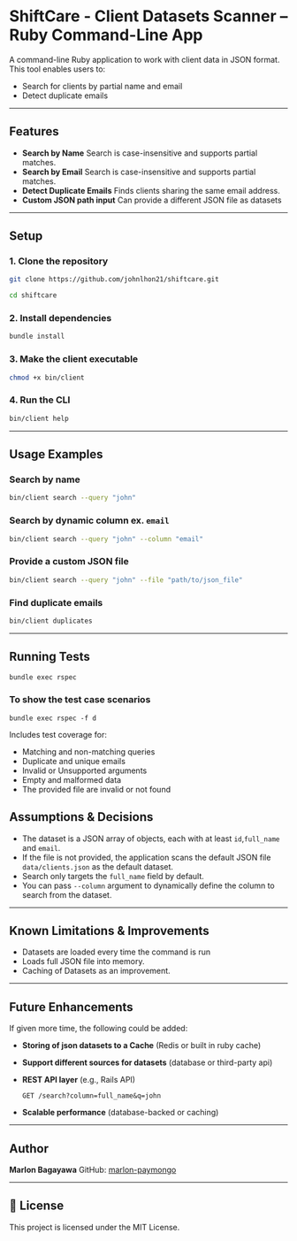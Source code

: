 # ShiftCare - Client Datasets Scanner – Ruby Command-Line App

A command-line Ruby application to work with client data in JSON format. This tool enables users to:

* Search for clients by partial name and email
* Detect duplicate emails

---

## Features

* **Search by Name**
  Search is case-insensitive and supports partial matches.
* **Search by Email**
  Search is case-insensitive and supports partial matches.
* **Detect Duplicate Emails**
  Finds clients sharing the same email address.
* **Custom JSON path input**
  Can provide a different JSON file as datasets

---

## Setup

### 1. Clone the repository

```bash
git clone https://github.com/johnlhon21/shiftcare.git

cd shiftcare
```

### 2. Install dependencies

```bash
bundle install
```

### 3. Make the client executable

```bash
chmod +x bin/client
```

### 4. Run the CLI

```bash
bin/client help
```

---

## Usage Examples

### Search by name

```bash
bin/client search --query "john"
```

### Search by dynamic column ex. ```email```

```bash
bin/client search --query "john" --column "email"
```

### Provide a custom JSON file

```bash
bin/client search --query "john" --file "path/to/json_file"
```

### Find duplicate emails

```bash
bin/client duplicates
```

---

## Running Tests

```bash
bundle exec rspec
```
### To show the test case scenarios
```
bundle exec rspec -f d
```

Includes test coverage for:

* Matching and non-matching queries
* Duplicate and unique emails
* Invalid or Unsupported arguments
* Empty and malformed data
* The provided file are invalid or not found

## Assumptions & Decisions

* The dataset is a JSON array of objects, each with at least `id`,`full_name` and `email`.
* If the file is not provided, the application scans the default JSON file `data/clients.json` as the default dataset.
* Search only targets the `full_name` field by default.
* You can pass `--column` argument to dynamically define the column to search from the dataset.

---

## Known Limitations & Improvements

* Datasets are loaded every time the command is run
* Loads full JSON file into memory.
* Caching of Datasets as an improvement.

---

## Future Enhancements

If given more time, the following could be added:

* **Storing of json datasets to a Cache** (Redis or built in ruby cache)

* **Support different sources for datasets** (database or third-party api)
  
* **REST API layer** (e.g., Rails API)
  ```
  GET /search?column=full_name&q=john
  ```
  
* **Scalable performance** (database-backed or caching)

---

## Author

**Marlon Bagayawa**
GitHub: [marlon-paymongo](https://github.com/johnlhon21)

---

## 📄 License

This project is licensed under the MIT License.
